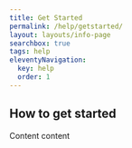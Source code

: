 ```yaml
---
title: Get Started
permalink: /help/getstarted/
layout: layouts/info-page
searchbox: true
tags: help
eleventyNavigation:
  key: help
  order: 1 
---
```


## How to get started 
Content content 





